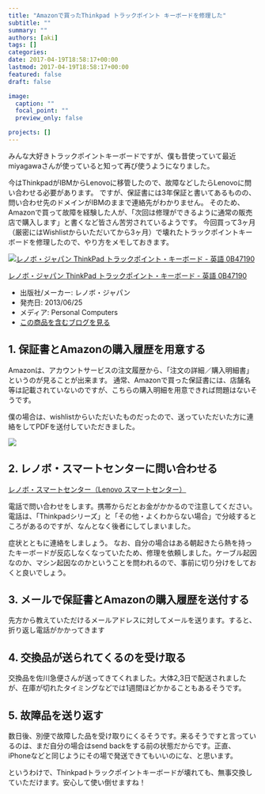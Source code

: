 ```yaml
---
title: "Amazonで買ったThinkpad トラックポイント キーボードを修理した"
subtitle: ""
summary: ""
authors: [aki]
tags: []
categories: 
date: 2017-04-19T18:58:17+00:00
lastmod: 2017-04-19T18:58:17+00:00
featured: false
draft: false

image:
  caption: ""
  focal_point: ""
  preview_only: false

projects: []
---
```

みんな大好きトラックポイントキーボードですが、僕も昔使っていて最近miyagawaさんが使っていると知って再び使うようになりました。

今はThinkpadがIBMからLenovoに移管したので、故障などしたらLenovoに問い合わせる必要があります。 ですが、保証書には3年保証と書いてあるものの、問い合わせ先のドメインがIBMのままで連絡先がわかりません。 そのため、Amazonで買って故障を経験した人が、「次回は修理ができるように通常の販売店で購入します」と書くなど皆さん苦労されているようです。 今回買って3ヶ月（厳密にはWishlistからいただいてから3ヶ月）で壊れたトラックポイントキーボードを修理したので、やり方をメモしておきます。

[![レノボ・ジャパン ThinkPad トラックポイント・キーボード - 英語 0B47190](https://images-fe.ssl-images-amazon.com/images/I/417fJW4gfkL._SL160_.jpg "レノボ・ジャパン ThinkPad トラックポイント・キーボード - 英語 0B47190")](http://www.amazon.co.jp/exec/obidos/ASIN/B00DLK4GN8/chezou-22/)

[レノボ・ジャパン ThinkPad トラックポイント・キーボード - 英語 0B47190](http://www.amazon.co.jp/exec/obidos/ASIN/B00DLK4GN8/chezou-22/)

- 出版社/メーカー: レノボ・ジャパン
- 発売日: 2013/06/25
- メディア: Personal Computers
- [この商品を含むブログを見る](http://d.hatena.ne.jp/asin/B00DLK4GN8/chezou-22)

## 1. 保証書とAmazonの購入履歴を用意する

Amazonは、アカウントサービスの注文履歴から、「注文の詳細／購入明細書」というのが見ることが出来ます。 通常、Amazonで買った保証書には、店舗名等は記載されていないのですが、こちらの購入明細を用意できれば問題はないそうです。

僕の場合は、wishlistからいただいたものだったので、送っていただいた方に連絡をしてPDFを送付していただきました。

![](/img/2017/04/19/185817/20170419185029.png)

## 2. レノボ・スマートセンターに問い合わせる

[レノボ・スマートセンター（Lenovo スマートセンター）](https://pcsupport.lenovo.com/jp/ja/solutions/hf000981)

電話で問い合わせをします。携帯からだとお金がかかるので注意してください。 電話は、「Thinkpadシリーズ」と「その他・よくわからない場合」で分岐するところがあるのですが、なんとなく後者にしてしまいました。

症状とともに連絡をしましょう。 なお、自分の場合はある朝起きたら熱を持ったキーボードが反応しなくなっていたため、修理を依頼しました。ケーブル起因なのか、マシン起因なのかということを問われるので、事前に切り分けをしておくと良いでしょう。

## 3. メールで保証書とAmazonの購入履歴を送付する

先方から教えていただけるメールアドレスに対してメールを送ります。すると、折り返し電話がかかってきます

## 4. 交換品が送られてくるのを受け取る

交換品を佐川急便さんが送ってきてくれました。大体2,3日で配送されましたが、在庫が切れたタイミングなどでは1週間ほどかかることもあるそうです。

## 5. 故障品を送り返す

数日後、別便で故障した品を受け取りにくるそうです。来るそうですと言っているのは、まだ自分の場合はsend backをする前の状態だからです。正直、iPhoneなどと同じようにその場で発送できてもいいのにな、と思います。

というわけで、Thinkpadトラックポイントキーボードが壊れても、無事交換していただけます。安心して使い倒せますね！


